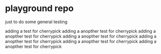 # playground repo

just to do some general testing

adding a test for cherrypick
adding a anopther test for cherrypick
adding a anopther test for cherrypick
adding a anopther test for cherrypick
adding a anopther test for cherrypick
adding a anopther test for cherrypick
adding a anopther test for cherrypick
